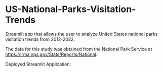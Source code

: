 # US-National-Parks-Visitation-Trends
Streamlit app that allows the user to analyze United States national parks visitation trends from 2012-2022.

The data for this study was obtained from the National Park Service at https://irma.nps.gov/Stats/Reports/National.

Deployed Streamlit Application:
